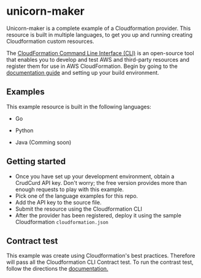 # unicorn-maker
Unicorn-maker is a complete example of a Cloudformation provider. This resource is built in multiple languages, to get you up and running creating Cloudformation custom resources.


The [CloudFormation Command Line Interface (CLI)](https://docs.aws.amazon.com/cloudformation-cli/latest/userguide/what-is-cloudformation-cli.html) is an open-source tool that enables you to develop and test AWS and third-party resources and register them for use in AWS CloudFormation. Begin by going to the [documentation guide](https://docs.aws.amazon.com/cloudformation-cli/latest/userguide/resource-type-setup.html) and setting up your build environment.


## Examples
This example resource is built in the following languages:

- Go

- Python

- Java (Comming soon)

## Getting started
- Once you have set up your development environment, obtain a CrudCurd API key. Don't worry; the free version provides more than enough requests to play with this example.
- Pick one of the language examples for this repo.
- Add the API key to the source file.
- Submit the resource using the Cloudformation CLI
- After the provider has been registered, deploy it using the sample Cloudformation `cloudformation.json`

## Contract test
This example was create using Cloudformation's best practices. Therefore will pass all the Cloudformation CLI Contract test.
To run the contrast test, follow the directions the
[documentation.](https://docs.aws.amazon.com/cloudformation-cli/latest/userguide/resource-type-cli-test.html)



